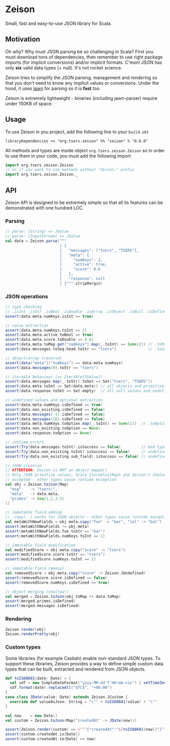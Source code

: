 # Zeison

Small, fast and easy-to-use JSON library for Scala.

## Motivation

Oh why? Why must JSON parsing be so challenging in Scala? First you must
download tons of dependencies, then remember to use right package imports (for
implicit conversions) and/or implicit formats. C'mon! JSON has only **six**
valid data types (+ null). It's not rocket science.

Zeison tries to simplify the JSON parsing, management and rendering so that
you don't need to know any implicit values or conversions. Under the hood, it
uses [jawn](https://github.com/non/jawn) for parsing so it is **fast** too.

Zeison is extremely lightweight - binaries (including jawn-parser) require under
150KB of space.


## Usage

To use Zeison in you project, add the following line to your `build.sbt`

    libraryDependencies += "org.tsers.zeison" %% "zeison" % "0.6.0"

All methods and types are inside object `org.tsers.zeison.Zeison` so in order to
use them in your code, you must add the following import

```scala
import org.tsers.zeison.Zeison
// or if you want to use methods without "Zeison." prefix
import org.tsers.zeison.Zeison._
```


## API

Zeison API is designed to be extremely simple so that all its features can be
demonstrated with one hundred LOC.

### Parsing

```scala
// parse: (String) => JValue
// parse: (InputStream) => JValue
val data = Zeison.parse("""
                        | {
                        |   "messages": ["tsers", "TSERS"],
                        |   "meta": {
                        |     "numKeys": 2,
                        |     "active": true,
                        |     "score": 0.6
                        |   },
                        |   "response": null
                        | }""".stripMargin)
```

### JSON operations

```scala
// type checking
// .isInt .isStr .isBool .isDouble .isArray .isObject .isNull .isDefined
assert(data.meta.numKeys.isInt == true)

// value extraction
assert(data.meta.numKeys.toInt == 2)
assert(data.meta.active.toBool == true)
assert(data.meta.score.toDouble == 0.6)
assert(data.meta.toMap.get("numKeys").map(_.toInt) == Some(2)) // .toMap => Map[String, JValue]
assert(data.messages.toSeq.head.toStr == "tsers")              // .toSeq => Seq[JValue]

// object/array traversal
assert(data("meta")("numKeys") == data.meta.numKeys)
assert(data.messages(0).toStr == "tsers")

// iterable behaviour (=> Iterable[JValue])
assert(data.messages.map(_.toStr).toSet == Set("tsers", "TSERS"))
assert(data.meta.toSet == Set(data.meta)) // all objects and primitives are handled as single value iterable
assert(data.response.toSet == Set.empty)  // all null values and undefined values are handled as empty iterable

// undefined values and optional extraction
assert(data.meta.numKeys.isDefined == true)
assert(data.non_existing.isDefined == false)
assert(data.messages(-1).isDefined == false)
assert(data.messages(10).isDefined == false)
assert(data.meta.numKeys.toOption.map(_.toInt) == Some(2))  // .toOption => Option[JValue]
assert(data.non_existing.toOption == None)
assert(data.response.toOption == None)

// runtime errors
assert(Try(data.messages.toInt).isSuccess == false)         // bad type cast
assert(Try(data.non_existing.toInt).isSuccess == false)     // undefined has no value
assert(Try(data.non_existing.sub_field).isSuccess == false) // undefined has no member x

// JSON creation
// ATTENTION: Zeison is NOT an object mapper!
// Only JSON primitive values, Scala Iterables/Maps and Zeison's JValue types are
// accepted - other types cause runtime exception
val obj = Zeison.toJson(Map(
  "msg"    -> "tsers!",
  "meta"   -> data.meta,
  "primes" -> Seq(1,2,3,5)
))

// immutable field adding
// .copy(..) works for JSON objects - other types cause runtime exception
val metaWithNewFields = obj.meta.copy("foo" -> "bar", "lol" -> "bal")
assert(metaWithNewFields != obj.meta)
assert(metaWithNewFields.foo.toStr == "bar")
assert(metaWithNewFields.numKeys.toInt == 2)

// immutable field modification
val modifiedScore = obj.meta.copy("score" -> "tsers")
assert(modifiedScore.score.toStr == "tsers")
assert(modifiedScore.numKeys.toInt == 2)

// immutable field removal
val removedScore = obj.meta.copy("score" -> Zeison.JUndefined)
assert(removedScore.score.isDefined == false)
assert(removedScore.numKeys.isDefined == true)

// object merging (shallow!)
val merged = Zeison.toJson(obj.toMap ++ data.toMap)
assert(merged.primes.isDefined)
assert(merged.messages.isDefined)
```

### Rendering

```scala
Zeison.render(obj)
Zeison.renderPretty(obj)
```

### Custom types

Some libraries (for example Casbah) enable non-standard JSON types. To support
these libraries, Zeison provides a way to define simple custom data types that
can be built, extracted and rendered from JSON objects.

```scala
def toISO8601(date: Date) = {
  val sdf = new SimpleDateFormat("yyyy-MM-dd'T'HH:mm:ssz") { setTimeZone(TimeZone.getTimeZone("UTC")) }
  sdf.format(date).replaceAll("UTC$", "+00:00")
}
case class JDate(value: Date) extends Zeison.JCustom {
  override def valueAsJson: String = "\"" + toISO8601(value) + "\""
}

val now    = new Date()
val custom = Zeison.toJson(Map("createdAt" -> JDate(now)))

assert(Zeison.render(custom) == s"""{"createdAt":"${toISO8601(now)}"}""")
assert(custom.createdAt.is[Date])
assert(custom.createdAt.to[Date] == now)
```
